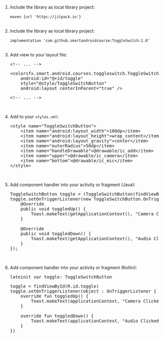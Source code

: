 <ol dir="auto">
<li>
<p dir="auto">Include the library as local library project:</p>
<div class="highlight highlight-source-groovy notranslate position-relative overflow-auto" dir="auto">
<pre><code id="depCodeGradle" class=" kode  language-css">maven <span class="token string">{url 'https://jitpack.io'}</span></code><span class="pl-s"><span class="pl-pds"><br /><br /></span></span></pre>
</div>
</li>
<li>
<p dir="auto">Include the library as local library project:</p>
<div class="highlight highlight-source-groovy notranslate position-relative overflow-auto" dir="auto">
<pre><code id="depCodeGradle" class=" kode  language-css">implementation <span class="token string">'com.github.smartandroidcourse:ToggleSwitch:1.0</span></code><span class="pl-s"><span class="pl-pds">'<br /><br /></span></span></pre>
</div>
</li>
<li>
<p dir="auto">Add view to your layout file:</p>
<div class="highlight highlight-text-xml notranslate position-relative overflow-auto" dir="auto">
<pre><span class="pl-c"><span class="pl-c">&lt;!--</span> ... <span class="pl-c">--&gt;</span></span></pre>
<pre>&lt;colorsfx.smart.android.courses.toggleswitch.ToggleSwitchButton<br />    android:id="@+id/toggle"<br />    style="@style/ToggleSwitchButton"<br />    android:layout_centerInParent="true" /&gt;</pre>
<pre><span class="pl-c"><span class="pl-c">&lt;!--</span> ... <span class="pl-c">--&gt;</span></span></pre>
<div class="zeroclipboard-container position-absolute right-0 top-0">&nbsp;</div>
</div>
</li>
<li>
<p dir="auto">Add to your <code>styles.xml</code>:</p>
<div class="highlight highlight-text-xml notranslate position-relative overflow-auto" dir="auto">
<pre>&lt;style name="ToggleSwitchButton"&gt;<br />    &lt;item name="android:layout_width"&gt;100dp&lt;/item&gt;<br />    &lt;item name="android:layout_height"&gt;wrap_content&lt;/item&gt;<br />    &lt;item name="android:layout_gravity"&gt;center&lt;/item&gt;<br />    &lt;item name="outerRadius"&gt;50dp&lt;/item&gt;<br />    &lt;item name="handleDrawable"&gt;@drawable/ic_add&lt;/item&gt;<br />    &lt;item name="upper"&gt;@drawable/ic_camera&lt;/item&gt;<br />    &lt;item name="bottom"&gt;@drawable/ic_mic&lt;/item&gt;<br />&lt;/style&gt;</pre>
<div class="zeroclipboard-container position-absolute right-0 top-0">&nbsp;</div>
</div>
</li>
<li>
<p dir="auto">Add component handler into your activity or fragment (Java):</p>
<div class="highlight highlight-source-java notranslate position-relative overflow-auto" dir="auto">
<pre>ToggleSwitchButton toggle = (ToggleSwitchButton)findViewById(R.id.toggle);<br />toggle.setOnTriggerListener(new ToggleSwitchButton.OnTriggerListener() {<br />    @Override<br />    public void toggledUp() {<br />        Toast.makeText(getApplicationContext(), "Camera Clicked", Toast.LENGTH_SHORT).show();<br />    }<br /><br />    @Override<br />    public void toggledDown() {<br />        Toast.makeText(getApplicationContext(), "Audio Clicked", Toast.LENGTH_SHORT).show();<br />    }<br />});</pre>
<div class="zeroclipboard-container position-absolute right-0 top-0">&nbsp;</div>
</div>
</li>
<li>
<p dir="auto">Add component handler into your activity or fragment (Kotlin):</p>
<div class="highlight highlight-source-java notranslate position-relative overflow-auto" dir="auto">
<pre>lateinit var toggle: ToggleSwitchButton</pre>
<pre>toggle = findViewById(R.id.toggle)<br />toggle.setOnTriggerListener(object : OnTriggerListener {<br />    override fun toggledUp() {<br />        Toast.makeText(applicationContext, "Camera Clicked", Toast.LENGTH_SHORT).show()<br />    }<br /><br />    override fun toggledDown() {<br />        Toast.makeText(applicationContext, "Audio Clicked", Toast.LENGTH_SHORT).show()<br />    }<br />})</pre>
<div class="zeroclipboard-container position-absolute right-0 top-0">&nbsp;</div>
</div>
</li>
</ol>
